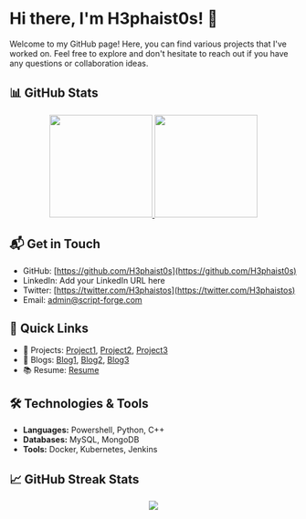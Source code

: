 # Hi there, I'm H3phaist0s! 👋

Welcome to my GitHub page! Here, you can find various projects that I've worked on. Feel free to explore and don't hesitate to reach out if you have any questions or collaboration ideas.

## 📊 GitHub Stats

<p align="center">
  <a href="https://github.com/H3phaist0s">
    <img height="180em" src="https://github-readme-stats.vercel.app/api?username=H3phaist0s&show_icons=true&rank_icon=github&theme=transparent" />
    <img height="180em" src="https://github-readme-stats.vercel.app/api/top-langs/?username=H3phaist0s&layout=compact&theme=transparent8&card_width=320" />
  </a>
</p>

## 📬 Get in Touch

- GitHub: [https://github.com/H3phaist0s](https://github.com/H3phaist0s)
- LinkedIn: Add your LinkedIn URL here
- Twitter: [https://twitter.com/H3phaistos](https://twitter.com/H3phaistos)
- Email: admin@script-forge.com

## 🚀 Quick Links

- 🔭 Projects: [Project1](https://github.com/H3phaist0s/project1), [Project2](https://github.com/H3phaist0s/project2), [Project3](https://github.com/H3phaist0s/project3)
- 📝 Blogs: [Blog1](https://bloglink1.com), [Blog2](https://bloglink2.com), [Blog3](https://bloglink3.com)
- 📚 Resume: [Resume](https://linktoyourresume.com)

## 🛠️ Technologies & Tools

- **Languages:** Powershell, Python, C++
- **Databases:** MySQL, MongoDB
- **Tools:** Docker, Kubernetes, Jenkins

## 📈 GitHub Streak Stats

<p align="center">
  <a href="https://github.com/H3phaist0s">
    <img src="https://github-readme-streak-stats.herokuapp.com/?user=H3phaist0s&theme=radical" />
  </a>
</p>
